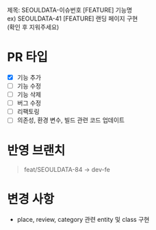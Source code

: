 제목:  SEOULDATA-이슈번호 [FEATURE] 기능명  
ex) SEOULDATA-41 [FEATURE] 랜딩 페이지 구현  
(확인 후 지워주세요) 
# PR 타입
- [x] 기능 추가
- [ ] 기능 수정
- [ ] 기능 삭제
- [ ] 버그 수정
- [ ] 리팩토링
- [ ] 의존성, 환경 변수, 빌드 관련 코드 업데이트

# 반영 브랜치
> feat/SEOULDATA-84 -> dev-fe

# 변경 사항
- place, review, category 관련 entity 및 class 구현
